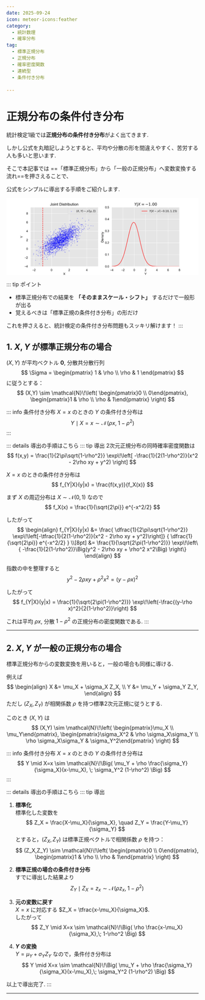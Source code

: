 ```yaml
---
date: 2025-09-24
icon: meteor-icons:feather
category:
  - 統計数理
  - 確率分布
tag:
  - 標準正規分布
  - 正規分布
  - 確率密度関数
  - 連続型
  - 条件付き分布

---
```


# 正規分布の条件付き分布

統計検定1級では**正規分布の条件付き分布**がよく出てきます.  

しかし公式を丸暗記しようとすると、平均や分散の形を間違えやすく、苦労する人も多いと思います.  

そこで本記事では ==「標準正規分布」から「一般の正規分布」へ変数変換する流れ==を押さえることで、  

公式をシンプルに導出する手順をご紹介します. 

<div style="display: flex; gap: 10px; justify-content: center;">
  <img src="/assets/images/multivariate_distribution/normal_cpd/cpd.gif" style="max-width: 100%; height: auto;">
</div>

::: tip ポイント
- 標準正規分布での結果を **「そのままスケール・シフト」** するだけで一般形が出る  
- 覚えるべきは「標準正規の条件付き分布」の形だけ  

これを押さえると、統計検定の条件付き分布問題もスッキリ解けます！
:::

## 1. $X,Y$ が標準正規分布の場合

$(X,Y)$ が平均ベクトル $\mathbf{0}$, 分散共分散行列
$$
\Sigma =
\begin{pmatrix}
1 & \rho \\
\rho & 1
\end{pmatrix}
$$
に従うとする：
$$
(X,Y) \sim \mathcal{N}\!\left(
\begin{pmatrix}0 \\ 0\end{pmatrix},
\begin{pmatrix}1 & \rho \\ \rho & 1\end{pmatrix}
\right)
$$

::: info 条件付き分布
$X=x$ のときの $Y$ の条件付き分布は
$$
Y \mid X=x \sim \mathcal{N}\!\big(\rho x, \; 1-\rho^2\big)
$$
:::

::: details 導出の手順はこちら
::: tip 導出
2次元正規分布の同時確率密度関数は
$$
f(x,y) = \frac{1}{2\pi\sqrt{1-\rho^2}}
\exp\!\left[
-\frac{1}{2(1-\rho^2)}(x^2 - 2\rho xy + y^2)
\right]
$$

$X=x$ のときの条件付き分布は
$$
f_{Y|X}(y|x) = \frac{f(x,y)}{f_X(x)}
$$

まず $X$ の周辺分布は $X \sim \mathcal{N}(0,1)$ なので
$$
f_X(x) = \frac{1}{\sqrt{2\pi}} e^{-x^2/2}
$$

したがって
$$
\begin{align}
f_{Y|X}(y|x)
&= \frac{ \dfrac{1}{2\pi\sqrt{1-\rho^2}}
\exp\!\left[-\tfrac{1}{2(1-\rho^2)}(x^2 - 2\rho xy + y^2)\right]}
{ \dfrac{1}{\sqrt{2\pi}} e^{-x^2/2} } \\[8pt]
&= \frac{1}{\sqrt{2\pi(1-\rho^2)}}
\exp\!\left\{ -\frac{1}{2(1-\rho^2)}\Big(y^2 - 2\rho xy + \rho^2 x^2\Big) \right\}
\end{align}
$$

指数の中を整理すると
$$
y^2 - 2\rho xy + \rho^2 x^2 = (y-\rho x)^2
$$

したがって
$$
f_{Y|X}(y|x) = \frac{1}{\sqrt{2\pi(1-\rho^2)}}
\exp\!\left(-\frac{(y-\rho x)^2}{2(1-\rho^2)}\right)
$$

これは平均 $\rho x$, 分散 $1-\rho^2$ の正規分布の密度関数である.
:::


---

## 2. $X,Y$ が一般の正規分布の場合

標準正規分布からの変数変換を用いると，一般の場合も同様に導ける.  

例えば
$$
\begin{align}
X &= \mu_X + \sigma_X Z_X, \\
Y &= \mu_Y + \sigma_Y Z_Y,
\end{align}
$$
ただし $(Z_X, Z_Y)$ が相関係数 $\rho$ を持つ標準2次元正規に従うとする.  

このとき $(X,Y)$ は
$$
(X,Y) \sim \mathcal{N}\!\left(
\begin{pmatrix}\mu_X \\ \mu_Y\end{pmatrix},
\begin{pmatrix}\sigma_X^2 & \rho \sigma_X\sigma_Y \\
\rho \sigma_X\sigma_Y & \sigma_Y^2\end{pmatrix}
\right)
$$

::: info 条件付き分布
$X=x$ のときの $Y$ の条件付き分布は
$$
Y \mid X=x \sim \mathcal{N}\!\Big(
\mu_Y + \rho \frac{\sigma_Y}{\sigma_X}(x-\mu_X), \;
\sigma_Y^2 (1-\rho^2)
\Big)
$$
:::

::: details 導出の手順はこちら
::: tip 導出
1. **標準化**  
標準化した変数を
$$
Z_X = \frac{X-\mu_X}{\sigma_X}, \quad 
Z_Y = \frac{Y-\mu_Y}{\sigma_Y}
$$
とすると，$(Z_X,Z_Y)$ は標準正規ベクトルで相関係数 $\rho$ を持つ：
$$
(Z_X,Z_Y) \sim \mathcal{N}\!\left(
\begin{pmatrix}0 \\ 0\end{pmatrix},
\begin{pmatrix}1 & \rho \\ \rho & 1\end{pmatrix}
\right)
$$

2. **標準正規の場合の条件付き分布**  
すでに導出した結果より
$$
Z_Y \mid Z_X=z_x \sim \mathcal{N}(\rho z_x,\; 1-\rho^2)
$$

3. **元の変数に戻す**  
$X=x$ に対応する $Z_X = \tfrac{x-\mu_X}{\sigma_X}$.  
したがって
$$
Z_Y \mid X=x \sim \mathcal{N}\!\Big(
\rho \frac{x-\mu_X}{\sigma_X},\; 1-\rho^2
\Big)
$$

4. **$Y$ の変換**  
$Y = \mu_Y + \sigma_Y Z_Y$ なので，条件付き分布は
$$
Y \mid X=x \sim \mathcal{N}\!\Big(
\mu_Y + \rho \frac{\sigma_Y}{\sigma_X}(x-\mu_X),\;
\sigma_Y^2 (1-\rho^2)
\Big)
$$

以上で導出完了.
:::

---
